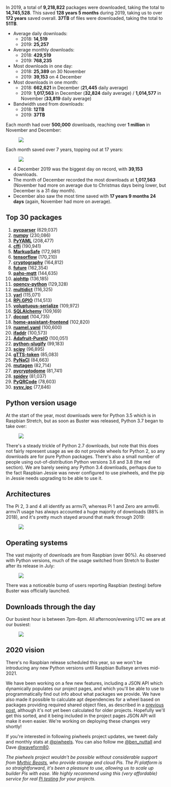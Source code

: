 In 2019, a total of **9,218,822** packages were downloaded, taking the total to **14,745,528**. This
saved **128 years 5 months** during 2019, taking us to over **172 years** saved overall. **37TB** of
files were downloaded, taking the total to **51TB**.

- Average daily downloads:
    - 2018: **14,519**
    - 2019: **25,257**
- Average monthly downloads:
    - 2018: **429,519**
    - 2019: **768,235**
- Most downloads in one day:
    - 2018: **25,389** on 30 November
    - 2019: **39,153** on 4 December
- Most downloads in one month:
    - 2018: **662,621** in December (**21,445** daily average)
    - 2019: **1,017,563** in December (**32,824** daily average) / **1,014,577** in November
        (**33,819** daily average)
- Bandwidth used from downloads:
    - 2018: **12TB**
    - 2019: **37TB**

Each month had over **500,000** downloads, reaching over **1 million** in November and December:

<figure class="aligncenter size-large">
<img src="images/downloads-2019.png" />
</figure>

Each month saved over 7 years, topping out at 17 years:

<figure class="aligncenter size-large">
<img src="images/time-saved-2019.png" />
</figure>

- 4 December 2019 was the biggest day on record, with **39,153** downloads.
- The month of December recorded the most downloads at **1,017,563** (November had more on average
    due to Christmas days being lower, but December is a 31 day month).
- December also saw the most time saved with **17 years 9 months 24 days** (again, November had
    more on average).

## Top 30 packages

1.  **[pycparser](https://www.piwheels.org/project/pycparser)** (629,037)
2.  **[numpy](https://www.piwheels.org/project/numpy)** (230,086)
3.  **[PyYAML](https://www.piwheels.org/project/PyYAML)** (208,477)
4.  **[cffi](https://www.piwheels.org/project/cffi)** (190,941)
5.  **[MarkupSafe](https://www.piwheels.org/project/MarkupSafe)** (172,981)
6.  **[tensorflow](https://www.piwheels.org/project/tensorflow)** (170,210)
7.  **[cryptography](https://www.piwheels.org/project/cryptography)** (164,812)
8.  **[future](https://www.piwheels.org/project/future)** (162,354)
9.  **[paho-mqtt](https://www.piwheels.org/project/paho-mqtt)** (144,635)
10. **[aiohttp](https://www.piwheels.org/project/aiohttp)** (136,185)
11. **[opencv-python](https://www.piwheels.org/project/opencv-python)** (129,328)
12. **[multidict](https://www.piwheels.org/project/multidict)** (116,325)
13. **[yarl](https://www.piwheels.org/project/yarl)** (115,071)
14. **[RPi.GPIO](https://www.piwheels.org/project/RPi.GPIO)** (114,513)
15. **[voluptuous-serialize](https://www.piwheels.org/project/voluptuous-serialize)** (109,972)
16. **[SQLAlchemy](https://www.piwheels.org/project/SQLAlchemy)** (109,169)
17. **[docopt](https://www.piwheels.org/project/docopt)** (104,735)
18. **[home-assistant-frontend](https://www.piwheels.org/project/home-assistant-frontend)**
    (102,820)
19. **[ruamel.yaml](https://www.piwheels.org/project/ruamel.yaml)** (100,600)
20. **[ifaddr](https://www.piwheels.org/project/ifaddr)** (100,573)
21. **[Adafruit-PureIO](https://www.piwheels.org/project/Adafruit-PureIO)** (100,051)
22. **[python-slugify](https://www.piwheels.org/project/python-slugify)** (99,183)
23. **[scipy](https://www.piwheels.org/project/scipy)** (96,895)
24. **[gTTS-token](https://www.piwheels.org/project/gTTS-token)** (85,083)
25. **[PyNaCl](https://www.piwheels.org/project/PyNaCl)** (84,663)
26. **[mutagen](https://www.piwheels.org/project/mutagen)** (82,714)
27. **[pycryptodome](https://www.piwheels.org/project/pycryptodome)** (81,741)
28. **[spidev](https://www.piwheels.org/project/spidev)** (81,037)
29. **[PyQRCode](https://www.piwheels.org/project/PyQRCode)** (78,603)
30. **[sysv_ipc](https://www.piwheels.org/project/sysv_ipc)** (77,846)

## Python version usage

At the start of the year, most downloads were for Python 3.5 which is in Raspbian Stretch, but as
soon as Buster was released, Python 3.7 began to take over:

<figure class="wp-block-image size-large">
<img src="images/pyvers2019.png" />
</figure>

There's a steady trickle of Python 2.7 downloads, but note that this does not fairly represent
usage as we do not provide wheels for Python 2, so any downloads are for pure Python packages.
There's also a small number of people using out-of-distribution Python versions 3.6 and 3.8 (the
red section). We are barely seeing any Python 3.4 downloads, perhaps due to the fact Raspbian Jessie
was never configured to use piwheels, and the pip in Jessie needs upgrading to be able to use it.

## Architectures

The Pi 2, 3 and 4 all identify as armv7l, whereas Pi 1 and Zero are armv6l. armv7l usage has always
accounted a huge majority of downloads (88% in 2018), and it's pretty much stayed around that mark
through 2019:

<figure class="wp-block-image size-large">
<img src="images/arch2019.png" />
</figure>

## Operating systems

The vast majority of downloads are from Raspbian (over 90%). As observed with Python versions, much
of the usage switched from Stretch to Buster after its release in July:

<figure class="wp-block-image size-large">
<img src="images/distro_versions.png" />
</figure>

There was a noticeable bump of users reporting Raspbian (testing) before Buster was officially
launched.

## Downloads through the day

Our busiest hour is between 7pm-8pm. All afternoon/evening UTC we are at our busiest:

<figure class="wp-block-image size-large">
<img src="images/downloads-day-2019.png" />
</figure>

## 2020 vision

There's no Raspbian release scheduled this year, so we won't be introducing any new Python
versions until Raspbian Bullseye arrives mid-2021.

We have been working on a few new features, including a JSON API which dynamically populates our
project pages, and which you'll be able to use to programmatically find out info about what
packages we provide. We have also made it possible to calculate apt dependencies for a wheel based
on packages providing required shared object files, as described in a [previous
post](https://blog.piwheels.org/how-to-work-out-the-missing-dependencies-for-a-python-package/),
although it's not yet been calculated for older projects. Hopefully we'll get this sorted, and it
being included in the project pages JSON API will make it even easier. We're working on deploying
these changes very shortly!

If you're interested in following piwheels project updates, we tweet daily and monthly stats at
[@piwheels](https://twitter.com/piwheels). You can also follow me
[@ben_nuttall](https://twitter.com/ben_nuttall) and Dave
[@waveform80](https://twitter.com/waveform80).

*The piwheels project wouldn't be possible without considerable support from* [*Mythic
Beasts*](https://www.mythic-beasts.com/)*, who provide storage and cloud Pis. The Pi platform is so
straightforward, it's been a pleasure to use, allowing us to scale up builder Pis with ease. We
highly recommend using this (very affordable) service for real* [*Pi
testing*](https://www.mythic-beasts.com/order/rpi) *for your projects.*
